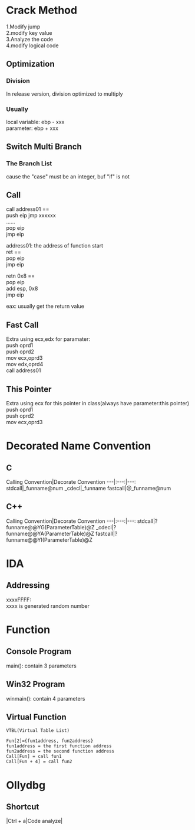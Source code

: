 # Crack Method

1.Modify jump  
2.modify key value  
3.Analyze the code  
4.modify logical code  


## Optimization

### Division

In release version, division optimized to multiply

### Usually

local variable: ebp - xxx  
parameter: ebp + xxx  

## Switch Multi Branch

### The Branch List

cause the "case" must be an integer, buf "if" is not


## Call

call address01 ==  
push eip
jmp xxxxxx  
......  
pop eip  
jmp eip  
  
address01: the address of function start  
ret ==  
pop eip  
jmp eip  

retn 0x8 ==  
pop eip  
add esp, 0x8  
jmp eip  

eax: usually get the return value  

## Fast Call

Extra using ecx,edx for paramater:  
push oprd1  
push oprd2  
mov ecx,oprd3  
mov edx,oprd4  
call address01  

## This Pointer

Extra using ecx for this pointer in class(always have parameter:this pointer)  
push oprd1  
push oprd2  
mov ecx,oprd3  

# Decorated Name Convention

## C

Calling Convention|Decorate Convention
---|:---:|---:
stdcall|\_funname@num
\_cdecl|\_funname
fastcall|@\_funname@num

## C++

Calling Convention|Decorate Convention
---|:---:|---:
stdcall|?funname@@YG(ParameterTable)@Z
\_cdecl|?funname@@YA(ParameterTable)@Z
fastcall|?funname@@YI(ParameterTable)@Z

# IDA

## Addressing

xxxxFFFF:  
xxxx is generated random number  

# Function

## Console Program

main(): contain 3 parameters  

## Win32 Program

winmain(): contain 4 parameters  

## Virtual Function

`VTBL(Virtual Table List)`

    Fun[2]={fun1address, fun2address}
    fun1address = the first function address
    fun2address = the second function address
    Call[Fun] = call fun1
    Call[Fun + 4] = call fun2  

# Ollydbg

## Shortcut

|Ctrl + a|Code analyze|

